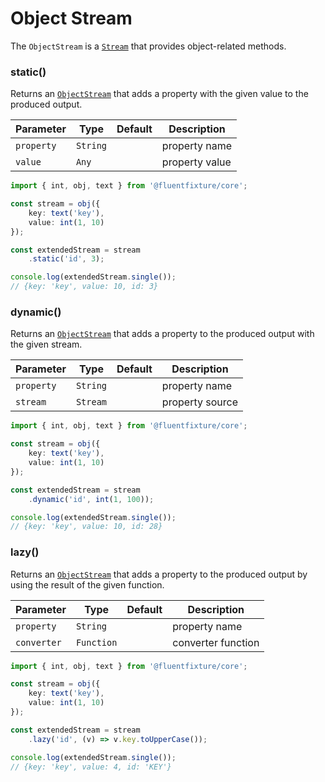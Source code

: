 # Object Stream

The `ObjectStream` is a [`Stream`](stream.md) that provides object-related methods.

### static()

Returns an [`ObjectStream`](object-stream.md) that adds a property with the given value to the produced output.

| Parameter  | Type     | Default | Description    |
| ---------- | -------- | ------- | -------------- |
| `property` | `String` |         | property name  |
| `value`    | `Any`    |         | property value |

```typescript
import { int, obj, text } from '@fluentfixture/core';

const stream = obj({
    key: text('key'),
    value: int(1, 10)
});

const extendedStream = stream
    .static('id', 3);

console.log(extendedStream.single());
// {key: 'key', value: 10, id: 3}
```

### dynamic()

Returns an [`ObjectStream`](object-stream.md) that adds a property to the produced output with the given stream.

| Parameter  | Type     | Default | Description     |
| ---------- | -------- | ------- | --------------- |
| `property` | `String` |         | property name   |
| `stream`   | `Stream` |         | property source |

```typescript
import { int, obj, text } from '@fluentfixture/core';

const stream = obj({
    key: text('key'),
    value: int(1, 10)
});

const extendedStream = stream
    .dynamic('id', int(1, 100));

console.log(extendedStream.single());
// {key: 'key', value: 10, id: 28}
```

### lazy()

Returns an [`ObjectStream`](object-stream.md) that adds a property to the produced output by using the result of the given function.

| Parameter   | Type       | Default | Description        |
| ----------- | ---------- | ------- | ------------------ |
| `property`  | `String`   |         | property name      |
| `converter` | `Function` |         | converter function |

```typescript
import { int, obj, text } from '@fluentfixture/core';

const stream = obj({
    key: text('key'),
    value: int(1, 10)
});

const extendedStream = stream
    .lazy('id', (v) => v.key.toUpperCase());

console.log(extendedStream.single());
// {key: 'key', value: 4, id: 'KEY'}
```
